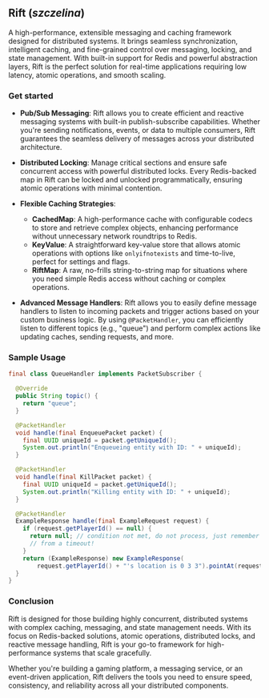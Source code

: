 ## Rift (*szczelina*)

A high-performance, extensible messaging and caching framework designed for distributed systems. It
brings seamless synchronization, intelligent caching, and fine-grained control over messaging,
locking, and state management. With built-in support for Redis and powerful abstraction layers, Rift
is the perfect solution for real-time applications requiring low latency, atomic operations, and
smooth scaling.

### Get started

- **Pub/Sub Messaging**: Rift allows you to create efficient and reactive messaging systems with
  built-in publish-subscribe capabilities. Whether you're sending notifications, events, or data to
  multiple consumers, Rift guarantees the seamless delivery of messages across your distributed
  architecture.

- **Distributed Locking**: Manage critical sections and ensure safe concurrent access with powerful
  distributed locks. Every Redis-backed map in Rift can be locked and unlocked programmatically,
  ensuring atomic operations with minimal contention.

- **Flexible Caching Strategies**:
    - **CachedMap**: A high-performance cache with configurable codecs to store and retrieve
      complex objects, enhancing performance without unnecessary network roundtrips to Redis.
    - **KeyValue**: A straightforward key-value store that allows atomic operations with
      options like `onlyifnotexists` and time-to-live, perfect for settings and flags.
    - **RiftMap**: A raw, no-frills string-to-string map for situations where you need simple Redis
      access without caching or complex operations.

- **Advanced Message Handlers**: Rift allows you to easily define message handlers to listen to
  incoming packets and trigger actions based on your custom business logic. By using
  `@PacketHandler`, you can efficiently listen to different topics (e.g., "queue") and perform
  complex actions like updating caches, sending requests, and more.

### Sample Usage

```java
final class QueueHandler implements PacketSubscriber {

  @Override
  public String topic() {
    return "queue";
  }

  @PacketHandler
  void handle(final EnqueuePacket packet) {
    final UUID uniqueId = packet.getUniqueId();
    System.out.println("Enqueueing entity with ID: " + uniqueId);
  }

  @PacketHandler
  void handle(final KillPacket packet) {
    final UUID uniqueId = packet.getUniqueId();
    System.out.println("Killing entity with ID: " + uniqueId);
  }

  @PacketHandler
  ExampleResponse handle(final ExampleRequest request) {
    if (request.getPlayerId() == null) {
      return null; // condition not met, do not process, just remember to handle future's throwable
      // from a timeout!
    }
    return (ExampleResponse) new ExampleResponse(
        request.getPlayerId() + "'s location is 0 3 3").pointAt(request);
  }
}
```

### Conclusion

Rift is designed for those building highly concurrent, distributed systems with complex caching,
messaging, and state management needs. With its focus on Redis-backed solutions, atomic operations,
distributed locks, and reactive message handling, Rift is your go-to framework for high-performance
systems that scale gracefully.

Whether you're building a gaming platform, a messaging service, or an event-driven application, Rift
delivers the tools you need to ensure speed, consistency, and reliability across all your
distributed components.
